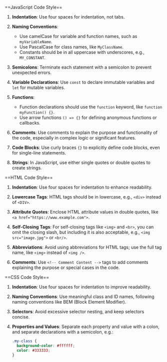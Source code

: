  ==JavaScript Code Style==

1. **Indentation**: Use four spaces for indentation, not tabs.

2. **Naming Conventions**:
   - Use camelCase for variable and function names, such as `myVariableName`.
   - Use PascalCase for class names, like `MyClassName`.
   - Constants should be in all uppercase with underscores, e.g., `MY_CONSTANT`.

3. **Semicolons**: Terminate each statement with a semicolon to prevent unexpected errors.

4. **Variable Declarations**: Use `const` to declare immutable variables and `let` for mutable variables.

5. **Functions**:
   - Function declarations should use the `function` keyword, like `function myFunction() {}`.
   - Use arrow functions `() => {}` for defining anonymous functions or callbacks.

6. **Comments**: Use comments to explain the purpose and functionality of the code, especially in complex logic or significant features.

7. **Code Blocks**: Use curly braces `{}` to explicitly define code blocks, even for single-line statements.

8. **Strings**: In JavaScript, use either single quotes or double quotes to create strings.


==HTML Code Style==

1. **Indentation**: Use four spaces for indentation to enhance readability.

2. **Lowercase Tags**: HTML tags should be in lowercase, e.g., `<div>` instead of `<DIV>`.

3. **Attribute Quotes**: Enclose HTML attribute values in double quotes, like `<a href="https://www.example.com">`.

4. **Self-Closing Tags**: For self-closing tags like `<img>` and `<br>`, you can omit the closing slash, but including it is also acceptable, e.g., `<img src="image.jpg">` or `<br/>`.

5. **Abbreviations**: Avoid using abbreviations for HTML tags; use the full tag name, like `<img>` instead of `<img />`.

6. **Comments**: Use `<!-- Comment Content -->` tags to add comments explaining the purpose or special cases in the code.


==CSS Code Style==

1. **Indentation**: Use four spaces for indentation to improve readability.

2. **Naming Conventions**: Use meaningful class and ID names, following naming conventions like BEM (Block Element Modifier).

3. **Selectors**: Avoid excessive selector nesting, and keep selectors concise.

4. **Properties and Values**: Separate each property and value with a colon, and separate declarations with a semicolon, e.g.:
   ```css
   .my-class {
     background-color: #ffffff;
     color: #333333;
   }
